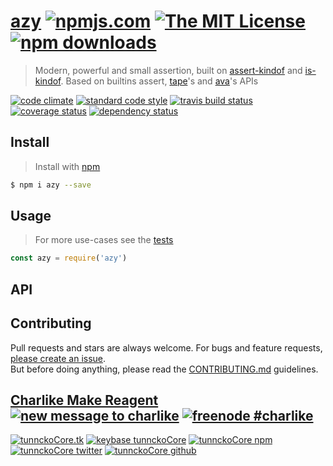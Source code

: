 # [azy][author-www-url] [![npmjs.com][npmjs-img]][npmjs-url] [![The MIT License][license-img]][license-url] [![npm downloads][downloads-img]][downloads-url] 

> Modern, powerful and small assertion, built on [assert-kindof][] and [is-kindof][]. Based on builtins assert, [tape][]'s and [ava][]'s APIs

[![code climate][codeclimate-img]][codeclimate-url] [![standard code style][standard-img]][standard-url] [![travis build status][travis-img]][travis-url] [![coverage status][coveralls-img]][coveralls-url] [![dependency status][david-img]][david-url]

## Install
> Install with [npm](https://www.npmjs.com/)

```sh
$ npm i azy --save
```

## Usage
> For more use-cases see the [tests](./test.js)

```js
const azy = require('azy')
```

## API

## Contributing
Pull requests and stars are always welcome. For bugs and feature requests, [please create an issue](https://github.com/tunnckoCore/azy/issues/new).  
But before doing anything, please read the [CONTRIBUTING.md](./CONTRIBUTING.md) guidelines.

## [Charlike Make Reagent](http://j.mp/1stW47C) [![new message to charlike][new-message-img]][new-message-url] [![freenode #charlike][freenode-img]][freenode-url]

[![tunnckoCore.tk][author-www-img]][author-www-url] [![keybase tunnckoCore][keybase-img]][keybase-url] [![tunnckoCore npm][author-npm-img]][author-npm-url] [![tunnckoCore twitter][author-twitter-img]][author-twitter-url] [![tunnckoCore github][author-github-img]][author-github-url]

[assert-kindof]: https://github.com/tunnckocore/assert-kindof
[ava]: https://ava.li
[is-kindof]: https://github.com/tunnckocore/is-kindof
[tape]: https://github.com/substack/tape

[npmjs-url]: https://www.npmjs.com/package/azy
[npmjs-img]: https://img.shields.io/npm/v/azy.svg?label=azy

[license-url]: https://github.com/tunnckoCore/azy/blob/master/LICENSE
[license-img]: https://img.shields.io/npm/l/azy.svg

[downloads-url]: https://www.npmjs.com/package/azy
[downloads-img]: https://img.shields.io/npm/dm/azy.svg

[codeclimate-url]: https://codeclimate.com/github/tunnckoCore/azy
[codeclimate-img]: https://img.shields.io/codeclimate/github/tunnckoCore/azy.svg

[travis-url]: https://travis-ci.org/tunnckoCore/azy
[travis-img]: https://img.shields.io/travis/tunnckoCore/azy/master.svg

[coveralls-url]: https://coveralls.io/r/tunnckoCore/azy
[coveralls-img]: https://img.shields.io/coveralls/tunnckoCore/azy.svg

[david-url]: https://david-dm.org/tunnckoCore/azy
[david-img]: https://img.shields.io/david/tunnckoCore/azy.svg

[standard-url]: https://github.com/feross/standard
[standard-img]: https://img.shields.io/badge/code%20style-standard-brightgreen.svg

[author-www-url]: http://www.tunnckocore.tk
[author-www-img]: https://img.shields.io/badge/www-tunnckocore.tk-fe7d37.svg

[keybase-url]: https://keybase.io/tunnckocore
[keybase-img]: https://img.shields.io/badge/keybase-tunnckocore-8a7967.svg

[author-npm-url]: https://www.npmjs.com/~tunnckocore
[author-npm-img]: https://img.shields.io/badge/npm-~tunnckocore-cb3837.svg

[author-twitter-url]: https://twitter.com/tunnckoCore
[author-twitter-img]: https://img.shields.io/badge/twitter-@tunnckoCore-55acee.svg

[author-github-url]: https://github.com/tunnckoCore
[author-github-img]: https://img.shields.io/badge/github-@tunnckoCore-4183c4.svg

[freenode-url]: http://webchat.freenode.net/?channels=charlike
[freenode-img]: https://img.shields.io/badge/freenode-%23charlike-5654a4.svg

[new-message-url]: https://github.com/tunnckoCore/ama
[new-message-img]: https://img.shields.io/badge/ask%20me-anything-green.svg

